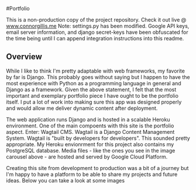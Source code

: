 #Portfolio

This is a non-production copy of the project repository. Check it out live @ www.connorgillis.me
Note: settings.py has been modified. Google API keys, email server information, and django secret-keys have been obfuscated for the time being until I can append integration instructions into this readme. 

## Overview

While I like to think I'm pretty adaptable with web frameworks, my favorite by far is Django. This probably goes without saying but I happen to have the most experience with Python as a programming language in general and Django as a framework. Given the above statement, I felt that the most important and exemplary portfolio piece I have ought to be the portfolio itself. I put a lot of work into making sure this app was designed properly and would allow me deliver dynamic content after deployment.

The web application runs Django and is hosted in a scalable Heroku environment. One of the main compoents with this site is the portfolio aspect. Enter: Wagtail CMS. Wagtail is a Django Content Management System. Wagtail is "built by developers for developers". This sounded pretty appropriate. My Heroku envionrment for this project also contains my PostgreSQL database. Media files - like the ones you see in the image carousel above - are hosted and served by Google Cloud Platform.

Creating this site from development to production was a bit of a journey but I'm happy to have a platform to be able to share my projects and future ideas. Below you can take a look at some images
